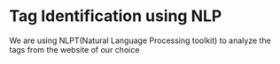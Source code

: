
# Tag Identification using NLP
We are using NLPT(Natural Language Processing toolkit) to analyze the tags from the website of our choice  
  



